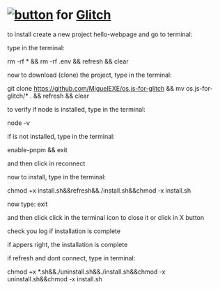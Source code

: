# [![button](https://www.os-js.org/images/logo.svg)](https://www.os-js.org/) for [Glitch](https://glitch.com)

to install create a new project hello-webpage and go to terminal:

type in the terminal:

rm -rf * && rm -rf .env && refresh && clear

now to download \(clone\) the project, type in the terminal:

git clone https://github.com/MiguelEXE/os.js-for-glitch && mv os.js-for-glitch/* . && refresh && clear

to verify if node is installed, type in the terminal:

node -v

if is not installed, type in the terminal:

enable-pnpm && exit

and then click in reconnect

now to install, type in the terminal:

chmod +x install.sh&&refresh&&./install.sh&&chmod -x install.sh

now type: exit

and then click click in the terminal icon to close it or click in X button

check you log if installation is complete

if appers right, the installation is complete

if refresh and dont connect, type in terminal:

chmod +x *.sh&&./uninstall.sh&&./install.sh&&chmod -x uninstall.sh&&chmod -x install.sh
